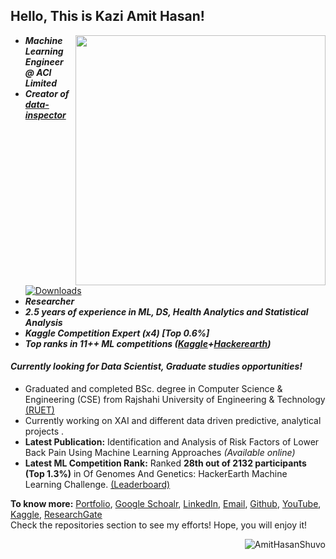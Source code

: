 ## Hello, This is Kazi Amit Hasan!

[<img align="right" width="400" src="https://github-readme-stats.vercel.app/api?username=AmitHasanShuvo&show_icons=true"/>](https://github.com/AmitHasanShuvo/)



- ***Machine Learning Engineer @ ACI Limited***
- ***Creator of [data-inspector](https://pypi.org/project/data-inspector/)***  [![Downloads](https://static.pepy.tech/personalized-badge/data-inspector?period=total&units=international_system&left_color=black&right_color=brightgreen&left_text=Downloads)](https://pepy.tech/project/data-inspector)
- ***Researcher***
- ***2.5 years of experience in ML, DS, Health Analytics and Statistical Analysis***
- ***Kaggle Competition Expert (x4) [Top 0.6%]***
- ***Top ranks in 11++ ML competitions ([Kaggle](https://www.kaggle.com/amithasanshuvo)+[Hackerearth](https://www.hackerearth.com/@kaziamit))***
#### *Currently looking for Data Scientist, Graduate studies opportunities!*
- Graduated and completed BSc. degree in Computer Science & Engineering (CSE) from Rajshahi University of Engineering & Technology [(RUET)](https://www.ruet.ac.bd/)
- Currently working on XAI and different data driven predictive, analytical projects .
- **Latest Publication:** Identification and Analysis of Risk Factors of Lower Back Pain Using Machine Learning Approaches *(Available online)*
- **Latest ML Competition Rank:** Ranked **28th out of 2132 participants (Top 1.3%)** in Of Genomes And Genetics: HackerEarth Machine Learning Challenge. [(Leaderboard)](https://www.hackerearth.com/challenges/competitive/hackerearth-machine-learning-challenge-genetic-testing/leaderboard/predict-the-genetic-disorders-9-76826a5e/)


**To know more:**  [Portfolio](https://amithasanshuvo.github.io/), [Google Schoalr](https://scholar.google.com/citations?user=t9ko5DMAAAAJ&hl=en), [LinkedIn](https://www.linkedin.com/in/kazi-amit-hasan/), [Email](mailto:kaziamithasan89@gmail.com), [Github](https://github.com/AmitHasanShuvo), [YouTube](https://www.youtube.com/channel/UCES_2FWYQbgyikzxCQ_oOVQ?view_as=subscriber), [Kaggle](https://www.kaggle.com/amithasanshuvo), [ResearchGate](https://www.researchgate.net/profile/Kazi_Amit_Hasan)
<br/>
Check the repositories section to see my efforts! Hope, you will enjoy it!
<br/>
<p><img align='right' src="https://komarev.com/ghpvc/?username=AmitHasanShuvo" alt="AmitHasanShuvo" /> </p>
